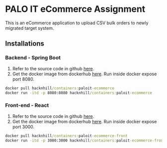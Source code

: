 # PALO IT eCommerce Assignment

This is an eCommerce application to upload CSV bulk orders to newly migrated target system.

## Installations

### Backend - Spring Boot

1. Refer to the source code in github [here](https://github.com/hacknhill/paloit-assignment.git).
2. Get the docker image from dockerhub [here](hacknhill/containers:paloit-ecommerce). Run inside docker expose port 8080.

```cmd
docker pull hacknhill/containers:paloit-ecommerce
docker run -itd -p 8080:8080 hacknhill/containers:paloit-ecommerce
```

### Front-end - React

1. Refer to the source code in github [here](https://github.com/hacknhill/paloit-assignment-front.git).
2. Get the docker image from dockerhub [here](hacknhill/containers:paloit-ecommerce-front). Run inside docker expose port 3000.

```cmd
docker pull hacknhill/containers:paloit-ecommerce-front
docker run -itd -p 3000:3000 hacknhill/containers:paloit-ecommerce-front
```

